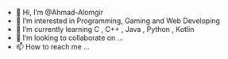 - 👋 Hi, I’m @Ahmad-Alomgir
- 👀 I’m interested in Programming, Gaming and Web Developing
- 🌱 I’m currently learning C , C++ , Java , Python , Kotlin
- 💞️ I’m looking to collaborate on ...
- 📫 How to reach me ...

<!---
Ahmad-Alomgir/Ahmad-Alomgir is a ✨ special ✨ repository because its `README.md` (this file) appears on your GitHub profile.
You can click the Preview link to take a look at your changes.
--->

